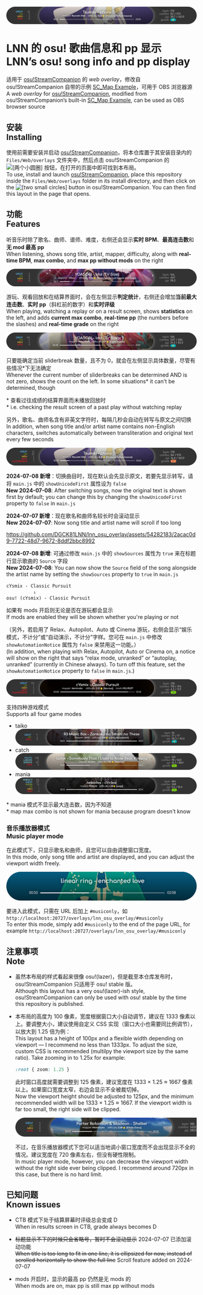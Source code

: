 ![](images/top.png)

# LNN 的 osu! 歌曲信息和 pp 显示<br>LNN’s osu! song info and pp display

适用于 [osu!StreamCompanion] 的 *web overlay*，修改自 osu!StreamCompanion 自带的示例 [SC_Map Example]，可用于 OBS 浏览器源<br>
A *web overlay* for [osu!StreamCompanion], modified from osu!StreamCompanion’s built-in [SC_Map Example], can be used as OBS browser source

[osu!StreamCompanion]: https://github.com/Piotrekol/StreamCompanion
[SC_Map Example]: https://github.com/Piotrekol/StreamCompanion-overlays/tree/701a486ecf44e8f367ea2e848ba2fe92aad92d09/overlays/SC_Map%20Example

## 安装<br>Installing

使用前需要安装并启动 [osu!StreamCompanion]，将本仓库置于其安装目录内的 `Files/Web/overlays` 文件夹中，然后点击 osu!StreamCompanion 的 ![[两个小圆圈]][wo] 按钮，在打开的页面中即可找到本布局。<br>
To use, install and launch [osu!StreamCompanion], place this repository inside the `Files/Web/overlays` folder in its install directory, and then click on the ![[two small circles]][wo] button in osu!StreamCompanion. You can then find this layout in the page that opens.

[wo]: images/_weboverlaybtn.png "Web overlays"

## 功能<br>Features

听音乐时除了歌名、曲师、谱师、难度，右侧还会显示**实时 BPM**、**最高连击数**和**无 mod 最高 pp**<br>
When listening, shows song title, artist, mapper, difficulty, along with **real-time BPM**, **max combo**, and **max pp without mods** on the right

![](images/listen.png)

游玩、观看回放和在结算界面时，会在左侧显示**判定统计**，右侧还会增加**当前最大连击数**、**实时 pp**（斜杠前的数字）和**实时评级**<br>
When playing, watching a replay or on a result screen, shows **statistics** on the left, and adds **current max combo**, **real-time pp** (the numbers before the slashes) and **real-time grade** on the right

![](images/play.png)

只要能确定当前 sliderbreak 数量，且不为 0，就会在左侧显示具体数量，尽管有些情况\*下无法确定<br>
Whenever the current number of sliderbreaks can be determined AND is not zero, shows the count on the left. In some situations\* it can't be determined, though

*&#32;查看过往成绩的结算界面而未播放回放时<br>
*&#32;i.e. checking the result screen of a past play without watching replay

另外，歌名、曲师名含有非英文字符时，每隔几秒会自动在转写与原文之间切换<br>
In addition, when song title and/or artist name contains non-English characters, switches automatically between transliteration and original text every few seconds

![](images/roman.webp)

**2024-07-08 新增**：切换曲目时，现在默认会先显示原文，若要先显示转写，请将 `main.js` 中的 `showUnicodeFirst` 属性设为 `false`<br>
**New 2024-07-08**: After switching songs, now the original text is shown first by default; you can change this by changing the `showUnicodeFirst` property to `false` in `main.js`

**2024-07-07 新增**：现在歌名和曲师名较长时会滚动显示<br>
**New 2024-07-07**: Now song title and artist name will scroll if too long

https://github.com/DGCK81LNN/lnn_osu_overlay/assets/54282183/2acac0d9-7722-48d7-9672-8ddf2bbc8992

**2024-07-08 新增**: 可通过修改 `main.js` 中的 `showSources` 属性为 `true` 来在标题行显示歌曲的 `Source` 字段<br>
**New 2024-07-08**: You can now show the `Source` field of the song alongside the artist name by setting the `showSources` property to `true` in `main.js`

    cYsmix - Classic Pursuit
              ⇓
    osu! (cYsmix) - Classic Pursuit

如果有 mods 开启则无论是否在游玩都会显示<br>
If mods are enabled they will be shown whether you're playing or not

（另外，若启用了 Relax、Autopilot、Auto 或 Cinema 游玩，右侧会显示“娱乐模式，不计分”或“自动演示，不计分”字样。您可在 `main.js` 中修改 `showAutomationNotice` 属性为 `false` 来禁用这一功能。）<br>
(In addition, when playing with Relax, Autopilot, Auto or Cinema on, a notice will show on the right that says “relax mode, unranked” or “autoplay, unranked” (currently in Chinese always). To turn off this feature, set the `showAutomationNotice` property to `false` in `main.js`.)

![](images/mods.png)

支持四种游戏模式<br>
Supports all four game modes

  * taiko<br>
    ![](images/taiko.png)
  * catch<br>
    ![](images/ctb.png)
  * mania<br>
    ![](images/mania.png)

*&#32;mania 模式不显示最大连击数，因为不知道<br>
*&#32;map max combo is not shown for mania because program doesn't know

### 音乐播放器模式<br>Music player mode

在此模式下，只显示歌名和曲师，且您可以自由调整窗口宽度。<br>
In this mode, only song title and artist are  displayed, and you can adjust the viewport width freely.

![](images/musiconly.png)

要进入此模式，只需在 URL 后加上 `#musiconly`，如 `http://localhost:20727/overlays/lnn_osu_overlay/#musiconly`<br>
To enter this mode, simply add `#musiconly` to the end of the page URL, for example `http://localhost:20727/overlays/lnn_osu_overlay/#musiconly`

## 注意事项<br>Note

  * 虽然本布局的样式看起来很像 osu!(lazer)，但是截至本仓库发布时，osu!StreamCompanion 只适用于 osu! stable 版。<br>
    Although this layout has a very osu!(lazer)-ish style, osu!StreamCompanion can only be used with osu! stable by the time this repository is published.

  * 本布局的高度为 100 像素，宽度根据窗口大小自动调节，建议在 1333 像素以上。要调整大小，建议使用自定义 CSS 实现（窗口大小也需要同比例调节），以放大到 1.25 倍为例：<br>
    This layout has a height of 100px and a flexible width depending on viewport — I recommend no less than 1333px. To adjust the size, custom CSS is recommended (multilpy the viewport size by the same ratio). Take zooming in to 1.25x for example:

    ~~~css
    :root { zoom: 1.25 }
    ~~~

    此时窗口高度就需要调整到 125 像素，建议宽度在 1333 × 1.25 ≈ 1667 像素以上。如果窗口宽度太窄，右边会显示不全被裁切掉。<br>
    Now the viewport height should be adjusted to 125px, and the minimum recommended width will be 1333 × 1.25 ≈ 1667. If the viewport width is far too small, the right side will be clipped.

    ![](images/tooshort.png)

    不过，在音乐播放器模式下您可以适当地调小窗口宽度而不会出现显示不全的情况。建议宽度在 720 像素左右，但没有硬性限制。<br>
    In music player mode, however, you can decrease the viewport width without the right side ever being clipped. I recommend around 720px in this case, but there is no hard limit.

## 已知问题<br>Known issues

  * CTB 模式下处于结算屏幕时评级总会变成 D<br>
    When in results screen in CTB, grade always becomes D

  * ~~标题显示不下的时候只会省略号，暂时不会滚动显示~~ 2024-07-07 已添加滚动功能<br>
    ~~When title is too long to fit in one line, it is ellipsized for now, instead of scrolled horizontally to show the full line~~ Scroll feature added on 2024-07-07

  * mods 开启时，显示的最高 pp 仍然是无 mods 的<br>
    When mods are on, max pp is still max pp without mods
